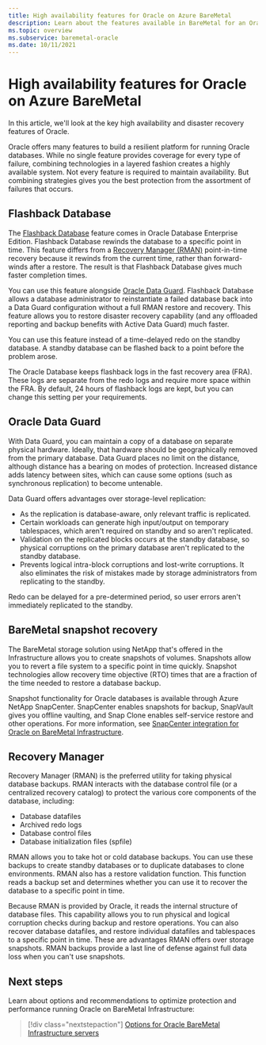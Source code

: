 ```yaml
---
title: High availability features for Oracle on Azure BareMetal
description: Learn about the features available in BareMetal for an Oracle database. 
ms.topic: overview
ms.subservice: baremetal-oracle
ms.date: 10/11/2021
---
```


# High availability features for Oracle on Azure BareMetal

In this article, we'll look at the key high availability and disaster recovery features of Oracle.

Oracle offers many features to build a resilient platform for running Oracle databases. While no single feature provides coverage for every type of failure, combining technologies in a layered fashion creates a highly available system. Not every feature is required to maintain availability. But combining strategies gives you the best protection from the assortment of failures that occurs. 

## Flashback Database

The [Flashback Database](https://docs.oracle.com/en/database/oracle/oracle-database/21/rcmrf/FLASHBACK-DATABASE.html#GUID-584AC79A-40C5-45CA-8C63-DED3BE3A4511) feature comes in Oracle Database Enterprise Edition. Flashback Database rewinds the database to a specific point in time. This feature differs from a [Recovery Manager (RMAN)](https://docs.oracle.com/en/cloud/paas/db-backup-cloud/csdbb/performing-general-restore-and-recovery-operations.html) point-in-time recovery because it rewinds from the current time, rather than forward-winds after a restore. The result is that Flashback Database gives much faster completion times.
 
You can use this feature alongside [Oracle Data Guard](https://docs.oracle.com/en/database/oracle/oracle-database/19/sbydb/preface.html#GUID-B6209E95-9DA8-4D37-9BAD-3F000C7E3590). Flashback Database allows a database administrator to reinstantiate a failed database back into a Data Guard configuration without a full RMAN restore and recovery. This feature allows you to restore disaster recovery capability (and any offloaded reporting and backup benefits with Active Data Guard) much faster.
 
You can use this feature instead of a time-delayed redo on the standby database. A standby database can be flashed back to a point before the problem arose.
 
The Oracle Database keeps flashback logs in the fast recovery area (FRA). These logs are separate from the redo logs and require more space within the FRA. By default, 24 hours of flashback logs are kept, but you can change this setting per your requirements.

## Oracle Data Guard

With Data Guard, you can maintain a copy of a database on separate physical hardware. Ideally, that hardware should be geographically removed from the primary database. Data Guard places no limit on the distance, although distance has a bearing on modes of protection. Increased distance adds latency between sites, which can cause some options (such as synchronous replication) to become untenable.

Data Guard offers advantages over storage-level replication:

- As the replication is database-aware, only relevant traffic is replicated.
- Certain workloads can generate high input/output on temporary tablespaces, which aren't required on standby and so aren't replicated.
- Validation on the replicated blocks occurs at the standby database, so physical corruptions on the primary database aren't replicated to the standby database.
- Prevents logical intra-block corruptions and lost-write corruptions. It also eliminates the risk of mistakes made by storage administrators from replicating to the standby.

Redo can be delayed for a pre-determined period, so user errors aren't immediately replicated to the standby.

## BareMetal snapshot recovery

The BareMetal storage solution using NetApp that's offered in the Infrastructure allows you to create snapshots of volumes. Snapshots allow you to revert a file system to a specific point in time quickly. Snapshot technologies allow recovery time objective (RTO) times that are a fraction of the time needed to restore a database backup.

Snapshot functionality for Oracle databases is available through Azure NetApp SnapCenter. SnapCenter enables snapshots for backup, SnapVault gives you offline vaulting, and Snap Clone enables self-service restore and other operations. For more information, see [SnapCenter integration for Oracle on BareMetal Infrastructure](netapp-snapcenter-integration-oracle-baremetal.md).

## Recovery Manager

Recovery Manager (RMAN) is the preferred utility for taking physical database backups. RMAN interacts with the database control file (or a centralized recovery catalog) to protect the various core components of the database, including:

- Database datafiles
- Archived redo logs
- Database control files
- Database initialization files (spfile)

RMAN allows you to take hot or cold database backups. You can use these backups to create standby databases or to duplicate databases to clone environments. RMAN also has a restore validation function. This function reads a backup set and determines whether you can use it to recover the database to a specific point in time.

Because RMAN is provided by Oracle, it reads the internal structure of database files. This capability allows you to run physical and logical corruption checks during backup and restore operations. You can also recover database datafiles, and restore individual datafiles and tablespaces to a specific point in time. These are advantages RMAN offers over storage snapshots. RMAN backups provide a last line of defense against full data loss when you can't use snapshots.

## Next steps

Learn about options and recommendations to optimize protection and performance running Oracle on BareMetal Infrastructure:

> [!div class="nextstepaction"]
> [Options for Oracle BareMetal Infrastructure servers](options-considerations-high-availability.md)
